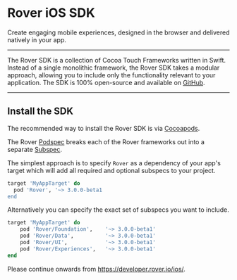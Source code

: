 # Rover iOS SDK

Create engaging mobile experiences, designed in the browser and delivered natively in your app.

<hr />

The Rover SDK is a collection of Cocoa Touch Frameworks written in Swift. Instead of a single monolithic framework, the Rover SDK takes a modular approach, allowing you to include only the functionality relevant to your application. The SDK is 100% open-source and available on [GitHub](https://github.com/RoverPlatform/rover-ios).

---

## Install the SDK

The recommended way to install the Rover SDK is via [Cocoapods](http://cocoapods.org/).

The Rover [Podspec](https://guides.cocoapods.org/syntax/podspec.html) breaks each of the Rover frameworks out into a separate [Subspec](https://guides.cocoapods.org/syntax/podspec.html#group_subspecs).

The simplest approach is to specify `Rover` as a dependency of your app's target which will add all required and optional subspecs to your project.

```ruby
target 'MyAppTarget' do
  pod 'Rover', '~> 3.0.0-beta1
end
```

Alternatively you can specify the exact set of subspecs you want to include.

```ruby
target 'MyAppTarget' do
    pod 'Rover/Foundation',    '~> 3.0.0-beta1'
    pod 'Rover/Data',          '~> 3.0.0-beta1'
    pod 'Rover/UI',            '~> 3.0.0-beta1'
    pod 'Rover/Experiences',   '~> 3.0.0-beta1'
end
```

Please continue onwards from https://developer.rover.io/ios/.

